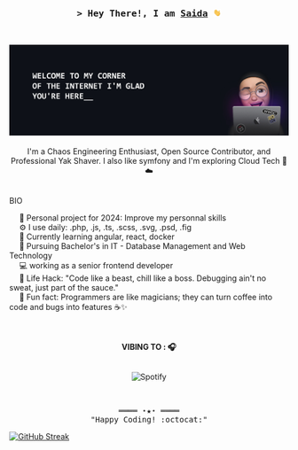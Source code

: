 <!-- Intro  -->
<h3 align="center">
        <samp>&gt; Hey There!, I am
                <b><a target="_blank" href="https://saidalachgar.github.io">Saida</a> <img src="https://github.com/saidaLachgar/saidaLachgar/blob/main/etc/wave.gif?raw=true" height="14"></b>
        </samp>
</h3><br>

<div align="center">

![LACHGAR Saida](https://github.com/saidaLachgar/saidaLachgar/blob/main/etc/github-poster.jpg?raw=true)
</br><br>
I'm a Chaos Engineering Enthusiast, Open Source Contributor, and Professional Yak Shaver. I also like symfony and I'm exploring Cloud Tech 🎼 ☁️</br></br>
</div>



<!-- Bio -->
BIO</br>
<!-- &emsp; 𝑰 ❤️ 𝑭𝒓𝒐𝒏𝒕-𝒆𝒏𝒅 𝑫𝒆𝒗𝒆𝒍𝒐𝒑𝒎𝒆𝒏𝒕!<br> -->
&emsp; 🔭 Personal project for 2024: Improve my personnal skills</br>
&emsp; ⚙️ I use daily: .php, .js, .ts, .scss, .svg, .psd, .fig<br>
&emsp; 🌱 Currently learning angular, react, docker<br>
&emsp; 🏫 Pursuing Bachelor's in IT - Database Management and Web Technology<br>
&emsp; 💻 working as a senior frontend developer<br>
&emsp; 🎯 Life Hack: "Code like a beast, chill like a boss. Debugging ain't no sweat, just part of the sauce."<br>
&emsp; 👾 Fun fact: Programmers are like magicians; they can turn coffee into code and bugs into features ☕✨<br>
<br><br>


<!-- spotify -->
<div align="center">
<b>VIBING TO : 🎧 </b><br><br>

![Spotify](https://spotify-recently-played-readme.vercel.app/api?user=96gqhivzruyiy5iof4lzrzfxa)<br>
<!-- <img src="https://github.com/saidaLachgar/saidaLachgar/blob/main/etc/spotify-recent.png?raw=true" width="400px"> -->
</div><br>

<!-- Footer -->
<samp>
    <p align="center">
        ════ ⋆★⋆ ════
        <br>
        "Happy Coding! :octocat:"
    </p>
</samp>



[![GitHub Streak](https://github-readme-streak-stats.herokuapp.com?user=saidaLachgar&exclude_days=Sun%2CSat&hide_current_streak=true)](#)

